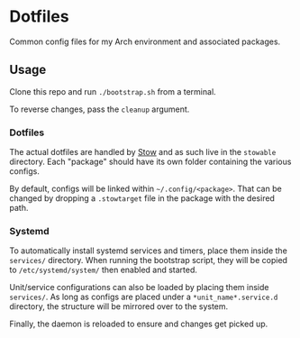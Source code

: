 # Dotfiles

Common config files for my Arch environment and associated packages.

## Usage

Clone this repo and run `./bootstrap.sh` from a terminal.

To reverse changes, pass the `cleanup` argument.


### Dotfiles

The actual dotfiles are handled by [Stow](http://www.gnu.org/software/stow/)
and as such live in the `stowable` directory. Each "package" should have its
own folder containing the various configs.

By default, configs will be linked within `~/.config/<package>`. That can be
changed by dropping a `.stowtarget` file in the package with the desired path.

### Systemd

To automatically install systemd services and timers, place them inside
the `services/` directory. When running the bootstrap script, they will
be copied to `/etc/systemd/system/` then enabled and started.

Unit/service configurations can also be loaded by placing them inside
`services/`. As long as configs are placed under a `*unit_name*.service.d`
directory, the structure will be mirrored over to the system.

Finally, the daemon is reloaded to ensure and changes get picked up.
